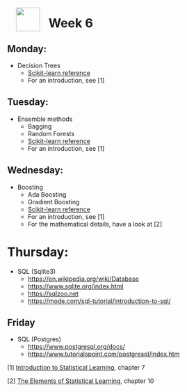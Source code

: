 <img src="http://imgur.com/1ZcRyrc.png" style="float: left; margin: 20px; height: 55px">

# Week 6

## Monday:

- Decision Trees
    - [Scikit-learn reference](https://scikit-learn.org/stable/modules/tree.html#tree)
    - For an introduction, see [1]


## Tuesday:

- Ensemble methods
    - Bagging
    - Random Forests
    - [Scikit-learn reference](https://scikit-learn.org/stable/modules/ensemble.html)
    - For an introduction, see [1]

## Wednesday:

- Boosting
    - Ada Boosting
    - Gradient Boosting
    - [Scikit-learn reference](https://scikit-learn.org/stable/modules/ensemble.html)
    - For an introduction, see [1]
    - For the mathematical details, have a look at [2]


# Thursday:

- SQL (Sqlite3)
  - https://en.wikipedia.org/wiki/Database
  - https://www.sqlite.org/index.html
  - https://sqlzoo.net
  - https://mode.com/sql-tutorial/introduction-to-sql/

## Friday

- SQL (Postgres)
  - https://www.postgresql.org/docs/
  - https://www.tutorialspoint.com/postgresql/index.htm


[1] [Introduction to Statistical Learning](https://www-bcf.usc.edu/~gareth/ISL/), chapter 7

[2] [The Elements of Statistical Learning](https://web.stanford.edu/~hastie/ElemStatLearn/), chapter 10
